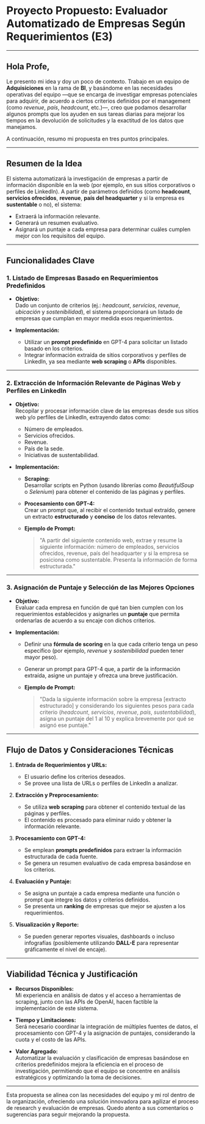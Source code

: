 # Proyecto Propuesto: Evaluador Automatizado de Empresas Según Requerimientos (E3)

---

## Hola Profe,

Le presento mi idea y doy un poco de contexto. Trabajo en un equipo de **Adquisiciones** en la rama de **BI**, y basándome en las necesidades operativas del equipo —que se encarga de investigar empresas potenciales para adquirir, de acuerdo a ciertos criterios definidos por el management (como *revenue*, *país*, *headcount*, etc.)—, creo que podamos desarrollar algunos prompts que los ayuden en sus tareas diarias para mejorar los tiempos en la devolución de solicitudes y la exactitud de los datos que manejamos.

A continuación, resumo mi propuesta en tres puntos principales.

---

## Resumen de la Idea

El sistema automatizará la investigación de empresas a partir de información disponible en la web (por ejemplo, en sus sitios corporativos o perfiles de LinkedIn). A partir de parámetros definidos (como **headcount**, **servicios ofrecidos**, **revenue**, **país del headquarter** y si la empresa es **sustentable** o no), el sistema:

- Extraerá la información relevante.
- Generará un resumen evaluativo.
- Asignará un puntaje a cada empresa para determinar cuáles cumplen mejor con los requisitos del equipo.

---

## Funcionalidades Clave

### 1. Listado de Empresas Basado en Requerimientos Predefinidos

- **Objetivo:**  
  Dado un conjunto de criterios (ej.: *headcount*, *servicios*, *revenue*, *ubicación* y *sostenibilidad*), el sistema proporcionará un listado de empresas que cumplan en mayor medida esos requerimientos.

- **Implementación:**  
  - Utilizar un **prompt predefinido** en GPT-4 para solicitar un listado basado en los criterios.
  - Integrar información extraída de sitios corporativos y perfiles de LinkedIn, ya sea mediante **web scraping** o **APIs** disponibles.

---

### 2. Extracción de Información Relevante de Páginas Web y Perfiles en LinkedIn

- **Objetivo:**  
  Recopilar y procesar información clave de las empresas desde sus sitios web y/o perfiles de LinkedIn, extrayendo datos como:
  - Número de empleados.
  - Servicios ofrecidos.
  - Revenue.
  - País de la sede.
  - Iniciativas de sustentabilidad.

- **Implementación:**  
  - **Scraping:**  
    Desarrollar scripts en Python (usando librerías como *BeautifulSoup* o *Selenium*) para obtener el contenido de las páginas y perfiles.
  - **Procesamiento con GPT-4:**  
    Crear un prompt que, al recibir el contenido textual extraído, genere un extracto **estructurado** y **conciso** de los datos relevantes.

  - **Ejemplo de Prompt:**  
    > "A partir del siguiente contenido web, extrae y resume la siguiente información: número de empleados, servicios ofrecidos, revenue, país del headquarter y si la empresa se posiciona como sustentable. Presenta la información de forma estructurada."

---

### 3. Asignación de Puntaje y Selección de las Mejores Opciones

- **Objetivo:**  
  Evaluar cada empresa en función de qué tan bien cumplen con los requerimientos establecidos y asignarles un **puntaje** que permita ordenarlas de acuerdo a su encaje con dichos criterios.

- **Implementación:**  
  - Definir una **fórmula de scoring** en la que cada criterio tenga un peso específico (por ejemplo, *revenue* y *sostenibilidad* pueden tener mayor peso).
  - Generar un prompt para GPT-4 que, a partir de la información extraída, asigne un puntaje y ofrezca una breve justificación.

  - **Ejemplo de Prompt:**  
    > "Dada la siguiente información sobre la empresa [extracto estructurado] y considerando los siguientes pesos para cada criterio (*headcount*, *servicios*, *revenue*, *país*, *sustentabilidad*), asigna un puntaje del 1 al 10 y explica brevemente por qué se asignó ese puntaje."

---

## Flujo de Datos y Consideraciones Técnicas

1. **Entrada de Requerimientos y URLs:**  
   - El usuario define los criterios deseados.  
   - Se provee una lista de URLs o perfiles de LinkedIn a analizar.

2. **Extracción y Preprocesamiento:**  
   - Se utiliza **web scraping** para obtener el contenido textual de las páginas y perfiles.  
   - El contenido es procesado para eliminar ruido y obtener la información relevante.

3. **Procesamiento con GPT-4:**  
   - Se emplean **prompts predefinidos** para extraer la información estructurada de cada fuente.  
   - Se genera un resumen evaluativo de cada empresa basándose en los criterios.

4. **Evaluación y Puntaje:**  
   - Se asigna un puntaje a cada empresa mediante una función o prompt que integre los datos y criterios definidos.  
   - Se presenta un **ranking** de empresas que mejor se ajusten a los requerimientos.

5. **Visualización y Reporte:**  
   - Se pueden generar reportes visuales, dashboards o incluso infografías (posiblemente utilizando **DALL-E** para representar gráficamente el nivel de encaje).

---

## Viabilidad Técnica y Justificación

- **Recursos Disponibles:**  
  Mi experiencia en análisis de datos y el acceso a herramientas de scraping, junto con las APIs de OpenAI, hacen factible la implementación de este sistema.

- **Tiempo y Limitaciones:**  
  Será necesario coordinar la integración de múltiples fuentes de datos, el procesamiento con GPT-4 y la asignación de puntajes, considerando la cuota y el costo de las APIs.

- **Valor Agregado:**  
  Automatizar la evaluación y clasificación de empresas basándose en criterios predefinidos mejora la eficiencia en el proceso de investigación, permitiendo que el equipo se concentre en análisis estratégicos y optimizando la toma de decisiones.

---

Esta propuesta se alinea con las necesidades del equipo y mi rol dentro de la organización, ofreciendo una solución innovadora para agilizar el proceso de research y evaluación de empresas. Quedo atento a sus comentarios o sugerencias para seguir mejorando la propuesta.
